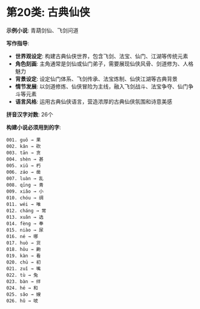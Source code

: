 # 第20类: 古典仙侠

**示例小说**: 青葫剑仙、飞剑问道

**写作指导**:
- **世界观设定**: 构建古典仙侠世界，包含飞剑、法宝、仙门、江湖等传统元素
- **角色刻画**: 主角通常是剑仙或仙门弟子，需要展现仙侠风骨、剑道修为、人格魅力
- **背景设定**: 设定仙门体系、飞剑传承、法宝炼制、仙侠江湖等古典背景
- **情节发展**: 以剑道修炼、仙侠冒险为主线，融入飞剑战斗、法宝争夺、仙门争斗等元素
- **语言风格**: 运用古典仙侠语言，营造浓厚的古典仙侠氛围和诗意美感

**拼音汉字对数**: 26个

**构建小说必须用到的字**:
```
001. guǒ → 果
002. kǎn → 砍
003. tān → 贪
004. shèn → 甚
005. xiǔ → 朽
006. záo → 凿
007. luàn → 乱
008. qīng → 青
009. xiǎo → 小
010. chóu → 绸
011. wéi → 唯
012. cháng → 常
013. xuǎn → 选
014. fèng → 奉
015. niào → 尿
016. né → 哪
017. huò → 货
018. hōu → 齁
019. kàn → 看
020. chū → 初
021. zuǐ → 嘴
022. tù → 兔
023. bàn → 绊
024. hé → 和
025. sǎo → 嫂
026. hǔ → 唬
```
